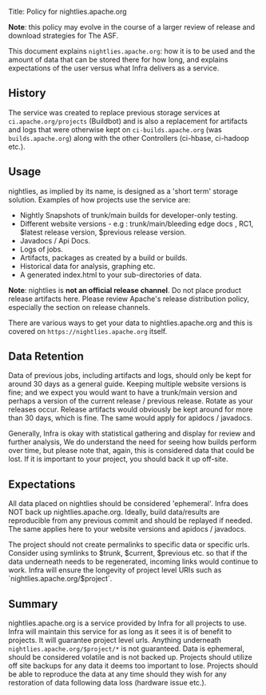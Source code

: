 Title: Policy for nightlies.apache.org

**Note**: this policy may evolve in the course of a larger review of release and download strategies for The ASF.

This document explains `nightlies.apache.org`: how it is to be used and the amount of data that can be stored there for how long, and explains
expectations of the user versus what Infra delivers as a service.

## History
The service was created to replace previous storage services at `ci.apache.org/projects` (Buildbot) and is also a replacement for artifacts and logs that
were otherwise kept on `ci-builds.apache.org` (was `builds.apache.org`) along with the other Controllers (ci-hbase, ci-hadoop etc.).

## Usage
nightlies, as implied by its name, is designed as a 'short term' storage solution. Examples of how projects use the service are:

  - Nightly Snapshots of trunk/main builds for developer-only testing.
  - Different website versions - e.g : trunk/main/bleeding edge docs , RC1, $latest release version, $previous release version.
  - Javadocs / Api Docs.
  - Logs of jobs.
  - Artifacts, packages as created by a build or builds.
  - Historical data for analysis, graphing etc.
  - A generated index.html to your sub-directories of data.

**Note**: nightlies is **not an official release channel**. Do not place product release artifacts here. Please review Apache's release distribution policy, especially the section on release channels.

There are various ways to get your data to nightlies.apache.org and this is covered on `https://nightlies.apache.org` itself.

## Data Retention
Data of previous jobs, including artifacts and logs, should only be kept for around 30 days as a general guide.
Keeping multiple website versions is fine; and we expect you would want to have a trunk/main version and perhaps
a version of the current release / previous release. Rotate as your releases occur. Release artifacts would obviously be kept
around for more than 30 days, which is fine. The same would apply for apidocs / javadocs.

Generally, Infra is okay with statistical gathering and display for review and further analysis, We do understand
the need for seeing how builds perform over time, but please note that, again, this is considered data that
could be lost. If it is important to your project, you should back it up off-site.

## Expectations
All data placed on nightlies should be considered 'ephemeral'. Infra does NOT back up nightlies.apache.org.
Ideally, build data/results are reproducible from any previous commit and should be replayed if needed. The
same applies here to your website versions and apidocs / javadocs.

The project should not create permalinks to specific data or specific urls. Consider using symlinks to $trunk, $current,
$previous etc. so that if the data underneath needs to be regenerated, incoming links would continue to work.
Infra will ensure the longevity of project level URIs such as `nightlies.apache.org/$project`.

## Summary
nightlies.apache.org is a service provided by Infra for all projects to use. Infra will maintain this service for as long as it sees
it is of benefit to projects. It will guarantee project level urls. Anything underneath `nightlies.apache.org/$project/*` is not
guaranteed. Data is ephemeral, should be considered volatile and is not backed up. Projects should utilize off site
backups for any data it deems too important to lose. Projects should be able to reproduce the data at any time should
they wish for any restoration of data following data loss (hardware issue etc.).
